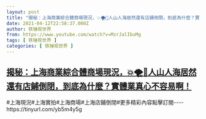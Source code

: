 ```yaml
---
layout: post
title: "揭秘：上海商業綜合體商場現況，💥🌪🤑人山人海居然還有店鋪倒閉，到底為什麼？實體業真心不容易啊！"
date: 2021-04-12T22:58:37.000Z
author: 铁锤观世界
from: https://www.youtube.com/watch?v=MzrJalIbuMg
tags: [ 铁锤观世界 ]
categories: [ 铁锤观世界 ]
---
```

<!--1618268317000-->
[揭秘：上海商業綜合體商場現況，💥🌪🤑人山人海居然還有店鋪倒閉，到底為什麼？實體業真心不容易啊！](https://www.youtube.com/watch?v=MzrJalIbuMg)
------

<div>
#上海現況#上海實拍#上海商場#上海店鋪倒閉#更多精彩內容點擊訂閱----https://tinyurl.com/yb5m4y5g
</div>
